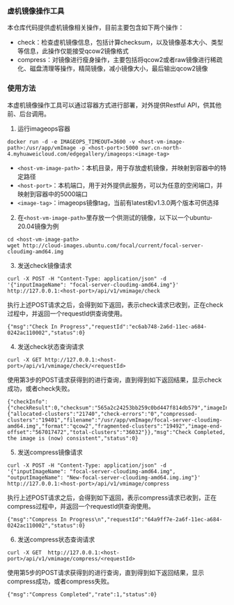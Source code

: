 ### 虚机镜像操作工具

本仓库代码提供虚机镜像相关操作，目前主要包含如下两个操作：
- check：检查虚机镜像信息，包括计算checksum，以及镜像基本大小、类型等信息，此操作仅能接受qcow2镜像格式
- compress：对镜像进行瘦身操作，主要包括将qcow2或者raw镜像进行稀疏化、磁盘清理等操作，精简镜像，减小镜像大小，最后输出qcow2镜像

### 使用方法

本虚机镜像操作工具可以通过容器方式进行部署，对外提供Restful API，供其他前、后台调用。

1. 运行imageops容器

```
docker run -d -e IMAGEOPS_TIMEOUT=3600 -v <host-vm-image-path>:/usr/app/vmImage -p <host-port>:5000 swr.cn-north-4.myhuaweicloud.com/edgegallery/imageops:<image-tag>
```

- `<host-vm-image-path>`：本机目录，用于存放虚机镜像，并映射到容器中的特定路径
- `<host-port>`：本机端口，用于对外提供此服务，可以为任意的空闲端口，并映射到容器中的5000端口
- `<image-tag>`：imageops镜像tag，当前有latest和v1.3.0两个版本可供选择

2. 在`<host-vm-image-path>`里存放一个供测试的镜像，以下以一个ubuntu-20.04镜像为例

```
cd <host-vm-image-path>
wget http://cloud-images.ubuntu.com/focal/current/focal-server-cloudimg-amd64.img
```

3. 发送check镜像请求

```
curl -X POST -H "Content-Type: application/json" -d '{"inputImageName": "focal-server-cloudimg-amd64.img"}'  http://127.0.0.1:<host-port>/api/v1/vmimage/check
```

执行上述POST请求之后，会得到如下返回，表示check请求已收到，正在check过程中，并返回一个requestId供查询使用。

```
{"msg":"Check In Progress","requestId":"ec6ab748-2a6d-11ec-a684-0242ac110002","status":0}
```

4. 发送check状态查询请求

```
curl -X GET http://127.0.0.1:<host-port>/api/v1/vmimage/check/<requestId>
```

使用第3步的POST请求获得到的<requestId>进行查询，直到得到如下返回结果，显示check成功，或者check失败。


```
{"checkInfo":{"checkResult":0,"checksum":"565a2c24253bb259c0bd447f814db579","imageInfo":{"allocated-clusters":"21740","check-errors":"0","compressed-clusters":"19401","filename":"/usr/app/vmImage/focal-server-cloudimg-amd64.img","format":"qcow2","fragmented-clusters":"19492","image-end-offset":"567017472","total-clusters":"36032"}},"msg":"Check Completed, the image is (now) consistent","status":0}
```

5. 发送compress镜像请求

```
curl -X POST -H "Content-Type: application/json" -d '{"inputImageName": "focal-server-cloudimg-amd64.img", "outputImageName": "New-focal-server-cloudimg-amd64.img.img"}'  http://127.0.0.1:<host-port>/api/v1/vmimage/compress
```

执行上述POST请求之后，会得到如下返回，表示compress请求已收到，正在compress过程中，并返回一个requestId供查询使用。

```
{"msg":"Compress In Progress\n","requestId":"64a9ff7e-2a6f-11ec-a684-0242ac110002","status":0}
```

6. 发送compress状态查询请求

```
curl -X GET  http://127.0.0.1:<host-port>/api/v1/vmimage/compress/<requestId>
```

使用第5步的POST请求获得到的<requestId>进行查询，直到得到如下返回结果，显示compress成功，或者compress失败。

```
{"msg":"Compress Completed","rate":1,"status":0}
```





